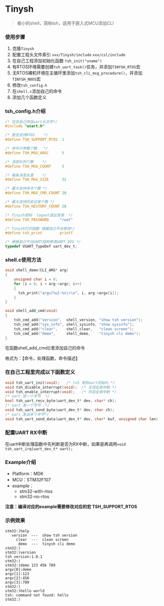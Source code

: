 # Tinysh

> 极小的shell，简称tsh，适用于嵌入式MCU添加CLI

### 使用步骤

1. 克隆`Tinysh`
3. 配置工程头文件索引 `xxx/Tinysh/include`  `xxx/csl/include`
4. 在自己工程添加初始化函数 `tsh_init("uname")`
5. 有RTOS环境需要创建`tsh_uart_task()`任务，并添加`TINYSH_RTOS`宏
6. 无RTOS裸机环境在主循环里添加`tsh_cli_msg_procedure()`，并添加`TINYSH_NOOS`宏
7. 修改`tsh_config.h`
8. 在`shell.c`添加自己的命令
8. 添加几个函数定义

### tsh_config.h介绍

```c
/* 包含自己项目uart头文件*/
#include "usart.h"

/* 是否支持RTOS    */
#define TSH_SUPPORT_RTOS  1

/* 命令行参数个数   */
#define TSH_MSG_ARGC      5

/* 消息队列个数    */
#define TSH_MSG_COUNT     5

/* 每条消息长度    */
#define TSH_MSG_SIZE      32

/* 最大支持命令个数 */
#define TSH_MAX_CMD_COUNT 20           

/* 最大支持历史记录个数 */
#define TSH_HISTORY_COUNT 20

/* Tinysh密码  logout退出登录  */
#define TSH_PASSWORD     "root"

/* Tinysh打印函数 根据自己平台修改*/
#define tsh_print        printf

/* 根据自己平台UART结构修改UART_DEV */
typedef USART_TypeDef uart_dev_t;
```

### shell.c使用方法

```c
void shell_demo(CLI_ARG* arg)
{
    unsigned char i = 0;
    for (i = 0; i < arg->argc; i++)
    {
      tsh_print("argv[%u]:%s\r\n", i, arg->argv[i]);
    }
}

void shell_add_cmd(void)
{
    tsh_cmd_add("version",  shell_version, "show tsh version");
    tsh_cmd_add("sys_info", shell_sysinfo, "show sysinfo");
    tsh_cmd_add("clear",    shell_clear,   "clean screen");
    tsh_cmd_add("demo",     shell_demo,    "tinysh cli demo");
}
```

在函数shell_add_cmd()里添加自己的命令

格式为：【命令，处理函数，命令描述】

### 在自己工程里完成以下函数定义

```c
void tsh_uart_init(void);   /* tsh 用到uart初始化 */
void tsh_disable_interrupt(void);  /* 关闭全局中断 */
void tsh_enable_interrupt(void);   /* 开启全局中断 */ 
/* uart 读一个字节  */
bool tsh_uart_recv_byte(uart_dev_t* dev, char* ch);                     
/* uart 发一个字节  */
void tsh_uart_send_byte(uart_dev_t* dev, char ch);                      
/* uart 发送多个字节*/
void tsh_uart_send_data(uart_dev_t* dev, char* buf, unsigned char len); 
```

### 配置UART RX中断

在uart中断处理函数中先判断是否为RX中断，如果是再调用`void tsh_uart_irq(uart_dev_t* uart);`

### Example介绍

- Platform：MDK
- MCU：STM32F107
- example：
  - stm32-with-rtos
  - stm32-no-rtos

**注意：编译对应的example需要修改对应的宏 TSH_SUPPORT_RTOS**

### 示例效果

```shell
stm32:)help
   version  ---  show tsh version
     clear  ---  clean screen
      demo  ---  tinysh cli demo
stm32:)
stm32:)version
tsh version:1.0.1
stm32:)
stm32:)demo 123 456 789
argv[0]:demo
argv[1]:123
argv[2]:456
argv[3]:789
stm32:)
stm32:)hello world
tsh: command not found: hello
stm32:)
```

